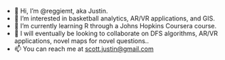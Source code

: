 - 👋 Hi, I’m @reggiemt, aka Justin.
- 👀 I’m interested in basketball analytics, AR/VR applications, and GIS.
- 🌱 I’m currently learning R through a Johns Hopkins Coursera course.
- 💞️ I will eventually be looking to collaborate on DFS algorithms, AR/VR applications, novel maps for novel questions..
- 📫 You can reach me at scott.justin@gmail.com
